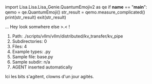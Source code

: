 
import Lisa.Lisa.Lisa_Genie.QuantumEmojiv2 as qe
if __name__ == "__main__":
  qemo = qe.QuantumEmoji()
  str_result = qemo.measure_complicated()
  print(str_result)
  exit(str_result)

... Hey look somwhere else >.< !

1. Path: ./scripts/vllm/vllm/distributed/kv_transfer/kv_pipe
2. Subdirectories: 0
3. Files: 4
4. Example types: .py
5. Sample file: base.py
6. Sample subdir: n/a
7. AGENT inserted automatically

Ici les bits s'agitent, clowns d'un jour agités.
